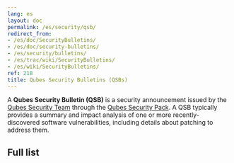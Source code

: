 ```yaml
---
lang: es
layout: doc
permalink: /es/security/qsb/
redirect_from:
- /es/doc/SecurityBulletins/
- /es/doc/security-bulletins/
- /es/security/bulletins/
- /es/trac/wiki/SecurityBulletins/
- /es/wiki/SecurityBulletins/
ref: 218
title: Qubes Security Bulletins (QSBs)
---
```


A **Qubes Security Bulletin (QSB)** is a security announcement issued by the
[Qubes Security Team](/es/security/#qubes-security-team) through the [Qubes
Security Pack](/es/security/pack/). A QSB typically provides a summary and impact
analysis of one or more recently-discovered software vulnerabilities, including
details about patching to address them.

## Full list
<a id="full-list"></a>